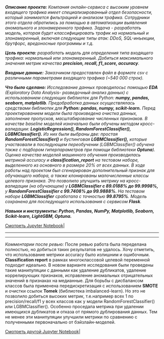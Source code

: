 _**Описание проекта:** Компания онлайн-сервиса с высоким уровнем входящего трафика имеет специализированный отдел безопасности, который занимается фильтрацией и анализом трафика. Сотрудники этого отдела обратились за помощью в автоматизации выявления аномального и злонамеренного трафика. Задача - разработать модель, которая будет классифицировать трафик на нормальный и злонамеренный, включая следующие типы атак: DDoS, SQL-инъекции, брутфорс, вредоносные программы и т.д._

_**Цель проекта:** разработать модель для определения типа входящего трафика: нормальный или злонамеренный. Добиться максимального значения метрик качества **precision, recall, f1_score, accuracy**._

_**Входные данные:** Заказчиком предоставлен файл в формате csv с различными параметрами входящего трафика (~540 000 строк)._

_**Что было сделано:** Исследование данных проводилосьс помощью **EDA** (Exploratory Data Analysis- разведочный анализ данных) с использованием следующих библиотек для Python: **numpy, pandas, seaborn, matplotlib**. Предобработка данных осуществлялась средствами библиотек для **Python: pandas, numpy, scikit-learn.** Перед проектированием модели была произведена очистка данных, заполнение пропусков, масштабирование численных признаков. В качестве baseline моделей изначально были обучены методом кросс-валидации: **LogisticRegression(), RandomForestClassifier(), LGBMClassifier().** Из них были выбраны две: простая **RandomForestClassifier()** и бустинговая **LGBMClassifier(),** которые участвовали в последующем переобучении (LGBMClassifier() обучена также с подбором гиперпараметров при помощи библиотеки **Optuna**). Оценка качества моделей машинного обучения производилась метрикой accuracy и **classification_report** на тестовом наборе, выделенного из основного в размере 20% от всех данных. В ходе работы над проектом был сгенерирован дополнительный признак для обучающего набора, а также клонированы малочисленные классы целевого признака. Это позволило улучшить метрику на кросс-валидации (на обучающем) у **LGBMClassifier с 89.0188% до 99.9998%,** у **RandomForestClassifier c 99.7408% до 99.9888%.** На тестовом наборе **LGBMClassifier** сработала с точностью **99.8795%**. Модель сохранена для последующего использования с сервисом **Flask**._

_**Навыки и инструменты: Python, Pandas, NumPy, Matplotlib, Seaborn, Scikit-learn, LightGBM, Optuna.**_

 [Смотреть Jupyter Notebook](https://github.com/fortuna26/Data_Science_Projects/blob/main/information_security/information_security.ipynb)|

------------------------------------------------------------------------------------------------------------------------
------------------------------------------------------------------------------------------------------------------------

_Комментарии после ревью:_
После ревью работа была переделана полностью, но добиться таких результатов не удалось. Хочу отметить, что использование метрики accuracy было излишним и ошибочным. **Classification report** в рамках многоклассовой целевой переменной подходит идеально.
В новом варианте исследования были проведены такие манипуляции с данными как удаление дубликатов, удаление коррелирующих признаков, исправление аномальных отрицательных значений в признаках на медианные. Для борьбы с дисбалансом классов была применена передискретизация с использованием **SMOTE** и очистки ссылок **Tomek** (библиотека imbalanced-learn). Но это не позволило добиться высоких метрик, т.е.например всех 1 по precision/recall/f1 у всех классов как у модели RandomForestClassifier() или LGBMClassifier(). Особенно проседала метрика при удалении имеющихся дубликатов и отказа от прямого дублирования данных. Тем не менее эти манипуляции улучшили метрики по сравнению с полученными первоначально от бэйзлайн-моделей.

 [Смотреть другой Jupyter Notebook](https://github.com/fortuna26/Yandex_Practicum/tree/main/Games)|

